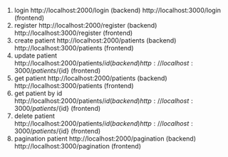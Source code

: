 1. login http://localhost:2000/login (backend) http://localhost:3000/login (frontend)
2. register http://localhost:2000/register (backend) http://localhost:3000/register (frontend)
3. create patient http://localhost:2000/patients (backend) http://localhost:3000/patients (frontend)
4. update patient http://localhost:2000/patients/${id} (backend) http://localhost:3000/patients/${id} (frontend)
5. get patient http://localhost:2000/patients (backend) http://localhost:3000/patients (frontend)
6. get patient by id http://localhost:2000/patients/${id} (backend) http://localhost:3000/patients/${id} (frontend) 
7. delete patient http://localhost:2000/patients/${id} (backend) http://localhost:3000/patients/${id} (frontend)
8. pagination patient http://localhost:2000/pagination (backend) http://localhost:3000/pagination (frontend)
